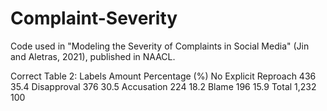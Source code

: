 # Complaint-Severity
Code used in "Modeling the Severity of Complaints in Social Media" (Jin  and  Aletras, 2021), published in NAACL.

Correct Table 2:
Labels                   Amount         Percentage (%)
No Explicit Reproach     436             35.4
Disapproval              376             30.5
Accusation               224             18.2
Blame                    196             15.9
Total                    1,232           100
